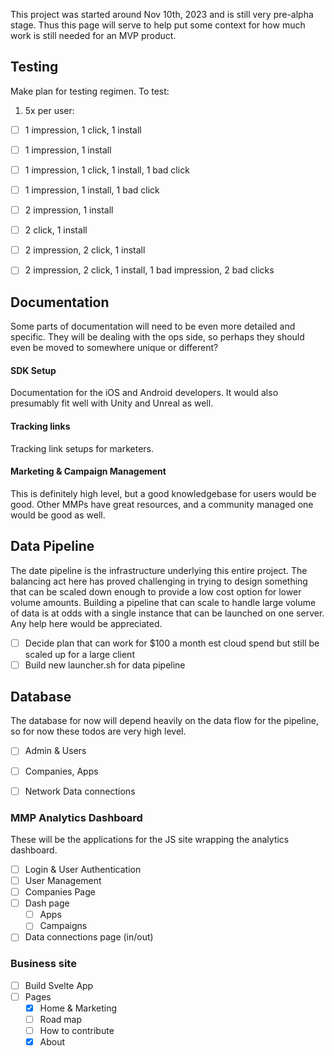 This project was started around Nov 10th, 2023 and is still very pre-alpha stage. Thus this page will serve to help put some context for how much work is still needed for an MVP product.

## Testing
Make plan for testing regimen. To test:

1. 5x per user: 
- [ ] 1 impression, 1 click, 1 install
- [ ] 1 impression, 1 install
- [ ] 1 impression, 1 click, 1 install, 1 bad click
- [ ] 1 impression, 1 install, 1 bad click
- [ ] 2 impression, 1 install
- [ ] 2 click, 1 install
- [ ] 2 impression, 2 click, 1 install
- [ ] 2 impression, 2 click, 1 install, 1 bad impression, 2 bad clicks


## Documentation
Some parts of documentation will need to be even more detailed and specific. They will be dealing with the ops side, so perhaps they should even be moved to somewhere unique or different?

#### SDK Setup
Documentation for the iOS and Android developers. It would also presumably fit well with Unity and Unreal as well.

#### Tracking links
Tracking link setups for marketers.

#### Marketing & Campaign Management
This is definitely high level, but a good knowledgebase for users would be good. Other MMPs have great resources, and a community managed one would be good as well.

## Data Pipeline
The date pipeline is the infrastructure underlying this entire project. The balancing act here has proved challenging in trying to design something that can be scaled down enough to provide a low cost option for lower volume amounts. Building a pipeline that can scale to handle large volume of data is at odds with a single instance that can be launched on one server. Any help here would be appreciated.
- [ ] Decide plan that can work for $100 a month est cloud spend but still be scaled up for a large client
- [ ] Build new launcher.sh for data pipeline

## Database
The database for now will depend heavily on the data flow for the pipeline, so for now these todos are very high level.
- [ ] Admin & Users
- [ ] Companies, Apps
- [ ] Network Data connections


### MMP Analytics Dashboard
These will be the applications for the JS site wrapping the analytics dashboard.
- [ ] Login & User Authentication
- [ ] User Management
- [ ] Companies Page
- [ ] Dash page
	- [ ] Apps
	- [ ] Campaigns
- [ ] Data connections page (in/out)

### Business site
- [ ] Build Svelte App
- [ ] Pages
	- [x] Home & Marketing
	- [ ] Road map
	- [ ] How to contribute
	- [x] About
